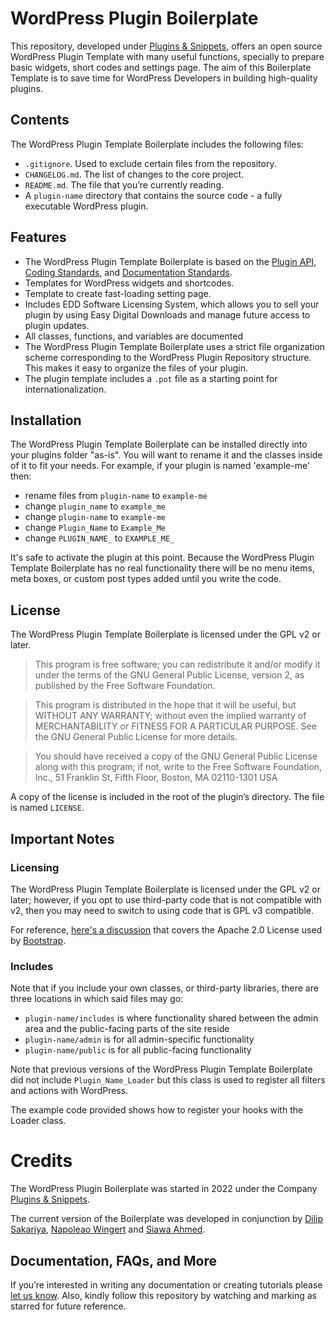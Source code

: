 # WordPress Plugin Boilerplate

This repository, developed under [Plugins & Snippets](https://www.pluginsandsnippets.com), offers an open source WordPress Plugin Template with many useful functions, specially to prepare basic widgets, short codes and settings page. The aim of this Boilerplate Template is to save time for WordPress Developers in building high-quality plugins.

## Contents

The WordPress Plugin Template Boilerplate includes the following files:

* `.gitignore`. Used to exclude certain files from the repository.
* `CHANGELOG.md`. The list of changes to the core project.
* `README.md`. The file that you’re currently reading.
* A `plugin-name` directory that contains the source code - a fully executable WordPress plugin.


## Features

* The WordPress Plugin Template Boilerplate is based on the [Plugin API](http://codex.wordpress.org/Plugin_API), [Coding Standards](http://codex.wordpress.org/WordPress_Coding_Standards), and [Documentation Standards](https://make.wordpress.org/core/handbook/best-practices/inline-documentation-standards/php/).
* Templates for WordPress widgets and shortcodes. 
* Template to create fast-loading setting page.
* Includes EDD Software Licensing System, which allows you to sell your plugin by using Easy Digital Downloads and manage future access to plugin updates.
* All classes, functions, and variables are documented
* The WordPress Plugin Template Boilerplate uses a strict file organization scheme corresponding to the WordPress Plugin Repository structure. This makes it easy to organize the files of your plugin.
* The plugin template includes a `.pot` file as a starting point for internationalization.


## Installation

The WordPress Plugin Template Boilerplate can be installed directly into your plugins folder "as-is". You will want to rename it and the classes inside of it to fit your needs. For example, if your plugin is named 'example-me' then:

* rename files from `plugin-name` to `example-me`
* change `plugin_name` to `example_me`
* change `plugin-name` to `example-me`
* change `Plugin_Name` to `Example_Me`
* change `PLUGIN_NAME_` to `EXAMPLE_ME_`

It's safe to activate the plugin at this point. Because the WordPress Plugin Template Boilerplate has no real functionality there will be no menu items, meta boxes, or custom post types added until you write the code.


## License

The WordPress Plugin Template Boilerplate is licensed under the GPL v2 or later.

> This program is free software; you can redistribute it and/or modify it under the terms of the GNU General Public License, version 2, as published by the Free Software Foundation.

> This program is distributed in the hope that it will be useful, but WITHOUT ANY WARRANTY; without even the implied warranty of MERCHANTABILITY or FITNESS FOR A PARTICULAR PURPOSE. See the GNU General Public License for more details.

> You should have received a copy of the GNU General Public License along with this program; if not, write to the Free Software Foundation, Inc., 51 Franklin St, Fifth Floor, Boston, MA 02110-1301 USA

A copy of the license is included in the root of the plugin’s directory. The file is named `LICENSE`.

## Important Notes

### Licensing

The WordPress Plugin Template Boilerplate is licensed under the GPL v2 or later; however, if you opt to use third-party code that is not compatible with v2, then you may need to switch to using code that is GPL v3 compatible.

For reference, [here's a discussion](http://make.wordpress.org/themes/2013/03/04/licensing-note-apache-and-gpl/) that covers the Apache 2.0 License used by [Bootstrap](http://twitter.github.io/bootstrap/).

### Includes

Note that if you include your own classes, or third-party libraries, there are three locations in which said files may go:

* `plugin-name/includes` is where functionality shared between the admin area and the public-facing parts of the site reside
* `plugin-name/admin` is for all admin-specific functionality
* `plugin-name/public` is for all public-facing functionality

Note that previous versions of the WordPress Plugin Template Boilerplate did not include `Plugin_Name_Loader` but this class is used to register all filters and actions with WordPress.

The example code provided shows how to register your hooks with the Loader class.

# Credits

The WordPress Plugin Boilerplate was started in 2022 under the Company [Plugins & Snippets](https://www.pluginsandsnippets.com).

The current version of the Boilerplate was developed in conjunction by [Dilip Sakariya](https://github.com/dilipsakariya), [Napoleao Wingert](https://github.com/napoleaowingert) and [Siawa Ahmed](https://github.com/siawaahmed).

## Documentation, FAQs, and More

If you’re interested in writing any documentation or creating tutorials please [let us know](https://www.pluginsandsnippets.com/contact/).
Also, kindly follow this repository by watching and marking as starred for future reference.





